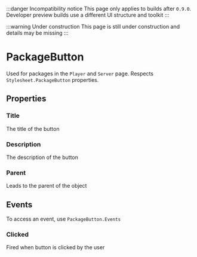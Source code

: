 :::danger Incompatibility notice
This page only applies to builds after `0.9.0`. Developer preview builds use a different UI structure and toolkit
:::

:::warning Under construction
This page is still under construction and details may be missing
:::

# PackageButton
Used for packages in the `Player` and `Server` page. Respects `Stylesheet.PackageButton` properties.

## Properties
### Title
The title of the button
### Description
The description of the button
### Parent
Leads to the parent of the object

## Events
To access an event, use `PackageButton.Events`
### Clicked
Fired when button is clicked by the user